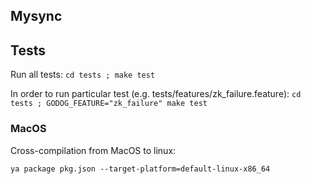 ## Mysync

## Tests

Run all tests:
`cd tests ; make test`

In order to run particular test (e.g. tests/features/zk_failure.feature):
`cd tests ; GODOG_FEATURE="zk_failure" make test`


### MacOS
Cross-compilation from MacOS to linux:

`ya package pkg.json --target-platform=default-linux-x86_64`
